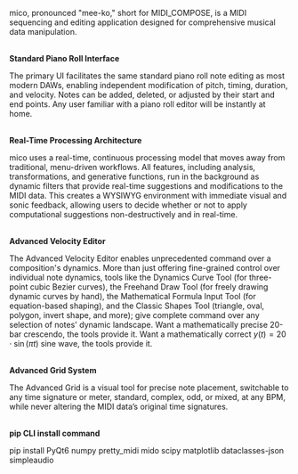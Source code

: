 mico, pronounced "mee-ko," short for MIDI_COMPOSE, is a MIDI sequencing and editing application designed for comprehensive musical data manipulation.
<br>
<br>

**Standard Piano Roll Interface**

The primary UI facilitates the same standard piano roll note editing as most modern DAWs, enabling independent modification of pitch, timing, duration, and velocity. Notes can be added, deleted, or adjusted by their start and end points. Any user familiar with a piano roll editor will be instantly at home.
<br>
<br>

**Real-Time Processing Architecture**

mico uses a real-time, continuous processing model that moves away from traditional, menu-driven workflows. All features, including analysis, transformations, and generative functions, run in the background as dynamic filters that provide real-time suggestions and modifications to the MIDI data. This creates a WYSIWYG environment with immediate visual and sonic feedback, allowing users to decide whether or not to apply computational suggestions non-destructively and in real-time.
<br>
<br>

**Advanced Velocity Editor**

The Advanced Velocity Editor enables unprecedented command over a composition's dynamics. More than just offering fine-grained control over individual note dynamics, tools like the Dynamics Curve Tool (for three-point cubic Bezier curves), the Freehand Draw Tool (for freely drawing dynamic curves by hand), the Mathematical Formula Input Tool (for equation-based shaping), and the Classic Shapes Tool (triangle, oval, polygon, invert shape, and more); give complete command over any selection of notes' dynamic landscape. Want a mathematically precise 20-bar crescendo, the tools provide it. Want a mathematically correct
$y(t) = 20 \cdot \sin(\pi t)$
sine wave, the tools provide it. 
<br>
<br>

**Advanced Grid System**

The Advanced Grid is a visual tool for precise note placement, switchable to any time signature or meter, standard, complex, odd, or mixed, at any BPM, while never altering the MIDI data’s original time signatures.
<br>
<br>

**pip CLI install command**

pip install PyQt6 numpy pretty_midi mido scipy matplotlib dataclasses-json simpleaudio